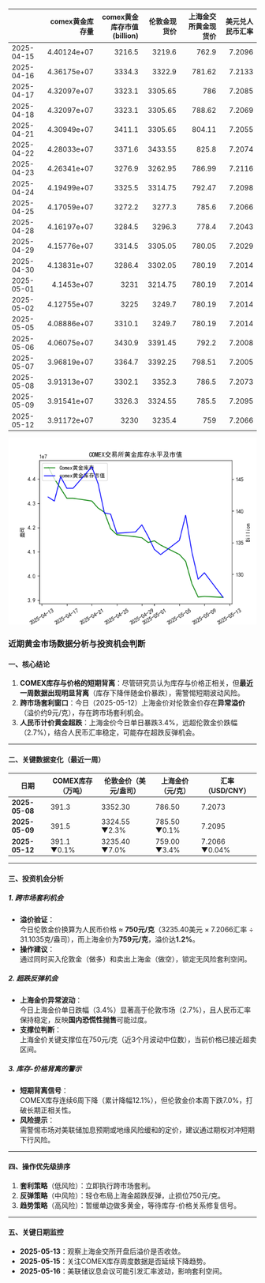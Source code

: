 |            |   comex黄金库存量 |   comex黄金库存市值(billion) |   伦敦金现货价 |   上海金交所黄金现货价 |   美元兑人民币汇率 |
|:-----------|------------------:|-----------------------------:|---------------:|-----------------------:|-------------------:|
| 2025-04-15 |       4.40124e+07 |                       3216.5 |        3219.6  |                 762.9  |             7.2096 |
| 2025-04-16 |       4.36175e+07 |                       3334.3 |        3322.9  |                 781.62 |             7.2133 |
| 2025-04-17 |       4.32097e+07 |                       3323.1 |        3305.65 |                 786    |             7.2085 |
| 2025-04-18 |       4.32097e+07 |                       3323.1 |        3305.65 |                 788.62 |             7.2069 |
| 2025-04-21 |       4.30949e+07 |                       3411.1 |        3305.65 |                 804.11 |             7.2055 |
| 2025-04-22 |       4.28033e+07 |                       3371.6 |        3433.55 |                 825.8  |             7.2074 |
| 2025-04-23 |       4.26341e+07 |                       3276.9 |        3262.95 |                 786.99 |             7.2116 |
| 2025-04-24 |       4.19499e+07 |                       3325.5 |        3314.75 |                 792.47 |             7.2098 |
| 2025-04-25 |       4.17059e+07 |                       3272.2 |        3277.3  |                 785.6  |             7.2066 |
| 2025-04-28 |       4.16197e+07 |                       3284.5 |        3296.3  |                 778.4  |             7.2043 |
| 2025-04-29 |       4.15776e+07 |                       3314.5 |        3305.05 |                 780.05 |             7.2029 |
| 2025-04-30 |       4.13831e+07 |                       3286.4 |        3302.05 |                 780.19 |             7.2014 |
| 2025-05-01 |       4.1453e+07  |                       3231   |        3214.75 |                 780.19 |             7.2014 |
| 2025-05-02 |       4.12755e+07 |                       3225   |        3249.7  |                 780.19 |             7.2014 |
| 2025-05-05 |       4.08886e+07 |                       3310.1 |        3249.7  |                 780.19 |             7.2014 |
| 2025-05-06 |       4.06075e+07 |                       3430.9 |        3391.45 |                 792.2  |             7.2008 |
| 2025-05-07 |       3.96819e+07 |                       3364.7 |        3392.25 |                 798.51 |             7.2005 |
| 2025-05-08 |       3.91313e+07 |                       3302.1 |        3352.3  |                 786.5  |             7.2073 |
| 2025-05-09 |       3.91541e+07 |                       3326.3 |        3324.55 |                 785.5  |             7.2095 |
| 2025-05-12 |       3.91172e+07 |                       3230   |        3235.4  |                 759    |             7.2066 |

![图](gold.png)



### 近期黄金市场数据分析与投资机会判断

#### 一、核心结论
1. **COMEX库存与价格的短期背离**：尽管研究员认为库存与价格正相关，但**最近一周数据出现明显背离**（库存下降伴随金价暴跌），需警惕短期波动风险。
2. **跨市场套利窗口**：今日（2025-05-12）上海金价对伦敦金价存在**异常溢价**（溢价约9元/克），存在跨市场套利机会。
3. **人民币计价黄金超跌**：上海金价今日单日暴跌3.4%，远超伦敦金价跌幅（2.7%），结合人民币汇率稳定，可能存在超跌反弹机会。

---

#### 二、关键数据变化（最近一周）
| 日期       | COMEX库存（万吨） | 伦敦金价（美元/盎司） | 上海金价（元/克） | 汇率（USD/CNY） |
|------------|-------------------|-----------------------|-------------------|-----------------|
| **2025-05-08** | 391.3             | 3352.30               | 786.50            | 7.2073          |
| **2025-05-09** | 391.5             | 3324.55 ▼2.3%         | 785.50 ▼0.1%      | 7.2095          |
| **2025-05-12** | 391.1 ▼0.1%       | 3235.40 ▼7.0%         | 759.00 ▼3.4%      | 7.2066 ▼0.04%   |

---

#### 三、投资机会分析

##### 1. **跨市场套利机会**
- **溢价验证**：  
  今日伦敦金价换算为人民币价格 ≈ **750元/克**（3235.40美元 × 7.2066汇率 ÷ 31.1035克/盎司），而上海金价为**759元/克**，溢价达**1.2%**。
- **操作建议**：  
  通过同时买入伦敦金（做多）和卖出上海金（做空），锁定无风险套利空间。

##### 2. **超跌反弹机会**
- **上海金价异常波动**：  
  今日上海金价单日跌幅（3.4%）显著高于伦敦市场（2.7%），且人民币汇率保持稳定，反映**国内恐慌性抛售**可能过度。
- **支撑位判断**：  
  上海金价关键支撑位在750元/克（近3个月波动中位数），当前价格已接近超卖区间。

##### 3. **库存-价格背离的警示**
- **短期背离信号**：  
  COMEX库存连续6周下降（累计降幅12.1%），但伦敦金价本周下跌7.0%，打破长期正相关性。
- **风险提示**：  
  需警惕市场对美联储加息预期或地缘风险缓和的定价，建议通过期权对冲短期下行风险。

---

#### 四、操作优先级排序
1. **套利策略**（低风险）：立即执行跨市场套利。
2. **反弹策略**（中风险）：轻仓布局上海金超跌反弹，止损位750元/克。
3. **趋势策略**（高风险）：暂缓单边做多黄金，等待库存-价格关系修复信号。

---

#### 五、关键日期监控
- **2025-05-13**：观察上海金交所开盘后溢价是否收敛。
- **2025-05-15**：关注COMEX库存周度数据是否延续下降趋势。
- **2025-05-16**：美联储议息会议可能引发汇率波动，影响套利空间。